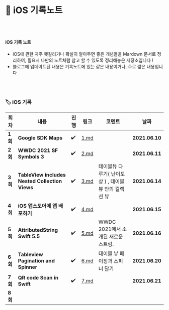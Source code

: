 # 🍭 iOS 기록노트



</br>

</br>



#### iOS 기록 노트

- iOS에 관한 자주 헷갈리거나 확실히 알아두면 좋은 개념들을 Mardown 문서로 정리하여, 필요시 나만의 노트처럼 참고 할 수 있도록 정리해놓은 저장소입니다 !
- 블로그에 업데이트된 내용은 기록노트에 있는 같은 내용이거나, 주로 짧은 내용입니다 



</br>

</br>





### 🏷 iOS 기록 

| 회차    | 내용                                           | 진행 | 링크                                                         | 코멘트                                                  | 날짜           |
| ------- | ---------------------------------------------- | ---- | ------------------------------------------------------------ | ------------------------------------------------------- | -------------- |
| **1회** | **Google SDK Maps**                            | ✔️    | [1.md](https://github.com/Youngminah/iosStudyRecording/blob/main/iOS/1.md) |                                                         | **2021.06.10** |
| **2회** | **WWDC 2021 SF Symbols 3**                     | ✔️    | [2.md](https://github.com/Youngminah/iosStudyRecording/blob/main/iOS/2.md) |                                                         | **2021.06.11** |
| **3회** | **TableView includes Nested Collection Views** | ✔️    | [3.md](https://github.com/Youngminah/iosStudyRecording/blob/main/iOS/3.md) | 테이블뷰 다루기( 난이도 상 ) , 테이블 뷰 안의 컬렉션 뷰 | **2021.06.14** |
| **4회** | **iOS 앱스토어에 앱 배포하기**                 | ✔️    | [4.md](https://github.com/Youngminah/iosStudyRecording/blob/main/iOS/4.md) |                                                         | **2021.06.15** |
| **5회** | **AttributedString Swift 5.5**                 | ✔️    | [5.md](https://github.com/Youngminah/iosStudyRecording/blob/main/iOS/5.md) | WWDC 2021에서 소개된 새로운 스트링.                     | **2021.06.16** |
| **6회** | **Tableview Pagination and Spinner**           | ✔️    | [6.md](https://github.com/Youngminah/iosStudyRecording/blob/main/iOS/6.md) | 테이블 뷰 페이징과 스피너 달기                          | **2021.06.20** |
| **7회** | **QR code Scan in Swift**                      | ✔️    | [7.md](https://github.com/Youngminah/iosStudyRecording/blob/main/iOS/7.md) |                                                         | **2021.06.21** |
| **8회** |                                                |      |                                                              |                                                         |                |

</br>

</br>
